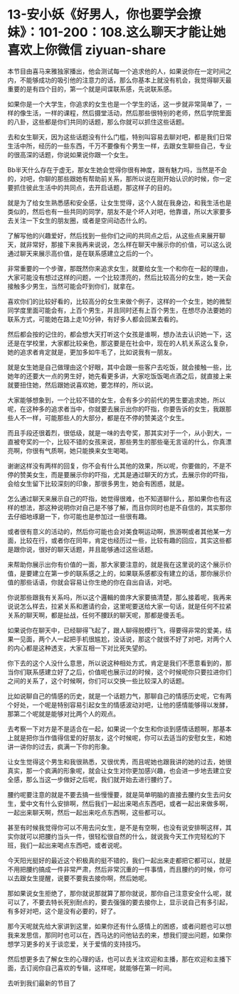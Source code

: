 # 13-安小妖《好男人，你也要学会撩妹》：101-200：108.这么聊天才能让她喜欢上你微信 ziyuan-share

本节目由喜马来雅独家播出，他会测试每一个追求他的人，如果说你在一定时间之内，不能够成功的吸引他的注意力的话，那么你基本上就没有机会，我觉得聊天最重要的是有四个目的，第一个就是间谍联系感，先说联系感。

如果你是一个大学生，你追求的女生也是一个学生的话，这一步就非常简单了，一样的像生活，一样的课程，然后摄堂活动，然后那些很特别的老师，然后学院里面的八卦，这些都是你们共同的话题，那么你就可以抓住这些话题。

去和女生聊天，因为这些话题没有什么门槛，特别叫容易去聊对吧，都是我们日常生活中所，经历的一些东西，千万不要像有个男生一样，去跟女生聊些自己，专业的很高深的话题，你说如果说你跟一个女生。

Bb半天什么存在于虚无，那女生她会觉得你很有神度，跟有魅力吗，当然是不会的，对吧，你聊的那些跟她有帮助前关系，那所以说在刚开始认识的时候，你一定要抓住彼此生活中的共同点，去开启话题，那这样子的目的。

就是为了给女生熟悉感和安全感，让女生觉得，这个人就在我身边，和我生活也是类似的，然后也有一些共同的同学，朋友不是个坏人对吧，他靠谱，所以大家要多去关注一下女生的朋友圈，或者是空间动态什么的。

了解写他的兴趣爱好，然后找到一些你们之间的共同点之后，从这些点来展开聊天，就非常好，那接下来我再来说说，怎么样在聊天中展示你的价值，可以这么说通过聊天来展示高价值，是在联系感建立之后的一个。

非常重要的一个步骤，那既然你来追求女生，就要给女生一个和你在一起的理由，大家可能没有想过这样的问题，一个比较漂亮的，然后比较高分的女生，她一天会接触多少男生，当然可能会吓到你们，就拿在。

喜欢你们的比较好看的，比较高分的女生来做个例子，这样的一个女生，她的微型同学度里面可能会有，上百个男生，并且同时还有上百个男生，在想尽办法要她的联系方式，可能她在路上走10分钟，有好多人都会回某去看的。

然后都会按的记住的，都会想大天打听这个女孩是谁啊，想办法去认识她一下，这还是在学校里，大家都比较亲色，那这要是在社会中，现在的人机关系这么复杂，她的追求者肯定就是，更加多如牛毛了，比如说我有一朋友。

就是女生她是自己做理由这个好眼，其中会跟一些客户去吃饭，就会接触一些，比她年的还要大一点的男生好，她先看更多讲，大家吃饭饭喝点酒之后，就直接上来就要扭住她，然后跟她说喜欢她，要怎样的，所以说。

大家能够想象到，一个比较不错的女生，会有多少的前代的男生要追求她，所以呢，在这种多的追求者当中，你就要去展示出你的吓指，你要告诉的女生，我跟那些人不一样，可能那些人的大部分，都是在不停的赞美这个女生。

而且手段还很着烈，很低级，就是一味的去夸奖，那其实对于一个，从小到大，一直被夸奖的一个，比较不错的女孩来说，那些男生的那些毫无言谣的什么，你真漂亮啊，你很有气质啊，她只能换来女生喝喝。

谢谢这样没有两样的回复，你不会有什么其他的效果，所以呢，你要做的，不是不停的赞美女生，而是要展示你的吓指，尤其是通过聊天的方式，去展示你的吓指，会给女生留下比较深刻的印象，那很多男生，她会有困惑，就是。

怎么通过聊天来展示自己的吓指，她觉得很难，也不知道聊什么，那如果你也有这样的想法，那这种说明你对自己是不够了解，而且你同时也是不自信的，其实那你去仔细地琢磨一下，你可能也是参加过一些很有趣。

或者很有意义的活动的，然后你可能也会对美食啊运动啊，旅游啊或者其他某一方面，比较在行，或者你在同年，肯定也经历过一些，比较有趣的回应，其实这些都是跟你说，很好的聊天话题，并且能够通过这些话题。

来帮助你展示出你有价值的一面，那大家要注意的，就是我在这里说的这个展示价值，是要建立在第一步的联系感之上的，如果联系感都没有建立的话，那你展示价值的那些话语，你就会容易让你生绝的你在自出自话，对吧。

你说那些跟我有关系吗，所以这个邏輯的兽序大家要搞清楚，那么接着呢，我再来说说怎么样去，拉紧关系和邀请约会，这里呢要送给大家一句话，就是任何不拉紧关系的聊天啊，都是扯战，任何不腰跃的聊天呢，那都是傻丢毛。

如果说你在聊天中，已经聊得飞起了，跟人聊得脱模行飞，得要得非常的爱美，结果一见面，两个人一起把手机很尴尬，没话说，那这个就很不好了对吧，对两个人的内心都是这种透支，大家互相一下对比死失望的。

你下去的这个人没什么意思，所以说这种相处方式，肯定是我们不愿意看到的，那当你们联系感建立好了之后，价值呢也展示过的时候，这个时候呢你只要拉进你们之间的关系了，这个时候啊，你们可以交换一些比较深入的话题。

比如说聊自己的情感的历史，就是一个话题力气，那聊自己的情感历史呢，它有两个好处，一个呢是特别容易引起女生的情感波动对吧，让他的感情能够得以发酵，那第二个呢就是能够对比两个人的观点。

去考察一下对方是不是适合在一起，如果说一个女生和你谈到感情话题啊，那基本上就是把你当作值得信爱的好朋友，这个时候呢，你可以去适当的安慰女生，和她讲一讲你的过去，疯满一下你的形象。

让女生觉得这个男生和我很熟悉，又很优秀，而且呢她也跟我讲的她的过去，她很真实，那一个疯满的形象呢，就会让女生对你更加感兴趣，也会进一步地去建立安全感，那么当这一步做好之后呢，我们就开始去进行腰约了。

腰约呢要注意的就是不要去搞一些慢慢要，就是简单明脑的直接去腰约女生去问女生，爱中文有什么安排啊，然后我们一起出来喝点东西吧，或者一起出来做多啊，一起出来聊天啊，然后一起出来吃点东西啊，这些都可以。

甚至有时候我觉得你可以不用去问女生，是不是有空啊，也没有说安排啊这样，其实你就可以把腰约当头一件，很轻松很自然的什么，就说我今天工作完轻松的下班，我们一起出来喝点东西吧，或者说呢。

今天阳光挺好的最近这个积极真的挺不错的，我们一起出来走都把它都可以，就是不用把腰约搞成一件非常严肃，然后非常沉重的一件事情，而且腰约的时候，你可以去跟女生提醒，说要不要我去接你啊，然后她呢。

那如果说女生拒绝了，那你就说那就算了那你就说，那你自己注意安全什么呢，就可以了，不要去特长死别耐点的，要去强强的要去接你上，显示说自己有多引起，有多好对吧，这个是没有必要的，好了。

那今天呢就先给大家讲到这里，如果你还有什么感情上的困惑，或者问题也可以想我来发思信，那同时也可以在，西马达的问他钻去的来，想我们提出问题，如果你想学习更多的关于谈恋爱，关于爱情的支持技巧。

然后想更多去了解女生的心理的话，也可以去关注欢迎和主播，那在欢迎和主播下面，去订阅你自己喜欢的专辑，这样呢，就能够在第一时间。

去听到我们最新的节目了